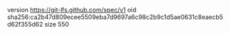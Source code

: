 version https://git-lfs.github.com/spec/v1
oid sha256:ca2b47d809ecee5509eba7d9697a6c98c2b9c1d5ae0631c8eaecb5d62f355d62
size 550
